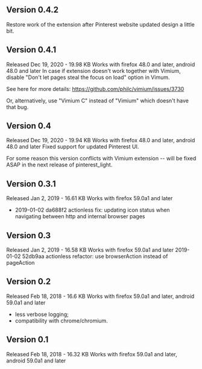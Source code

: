 ## Version 0.4.2
Restore work of the extension after Pinterest website updated design a little bit.

## Version 0.4.1
Released Dec 19, 2020 - 19.98 KB
Works with firefox 48.0 and later, android 48.0 and later
In case if extension doesn't work together with Vimium, disable "Don't let pages steal the focus on load" option in Vimum.

See here for more details:
https://github.com/philc/vimium/issues/3730

Or, alternatively, use "Vimium C" instead of "Vimium" which doesn't have that bug.

## Version 0.4
Released Dec 19, 2020 - 19.94 KB
Works with firefox 48.0 and later, android 48.0 and later
Fixed support for updated Pinterest UI.

For some reason this version conflicts with Vimium extension -- will be fixed ASAP in the next release of pinterest_light.

## Version 0.3.1
Released Jan 2, 2019 - 16.61 KB
Works with firefox 59.0a1 and later
* 2019-01-02 da688f2 actionless fix: updating icon status when navigating between http and internal browser pages

## Version 0.3
Released Jan 2, 2019 - 16.58 KB
Works with firefox 59.0a1 and later
2019-01-02 52db9aa actionless refactor: use browserAction instead of pageAction

## Version 0.2
Released Feb 18, 2018 - 16.6 KB
Works with firefox 59.0a1 and later, android 59.0a1 and later
- less verbose logging;
- compatibility with chrome/chromium.

## Version 0.1
Released Feb 18, 2018 - 16.32 KB
Works with firefox 59.0a1 and later, android 59.0a1 and later
